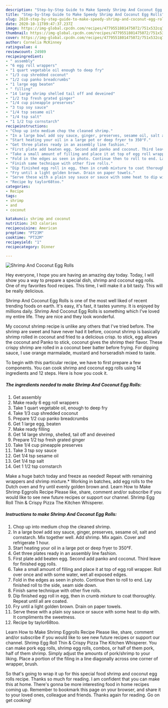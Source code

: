 ```yaml
---
description: "Step-by-Step Guide to Make Speedy Shrimp And Coconut Egg Rolls"
title: "Step-by-Step Guide to Make Speedy Shrimp And Coconut Egg Rolls"
slug: 2610-step-by-step-guide-to-make-speedy-shrimp-and-coconut-egg-rolls
date: 2020-10-11T09:47:37.237Z
image: https://img-global.cpcdn.com/recipes/4779551801475072/751x532cq70/shrimp-and-coconut-egg-rolls-recipe-main-photo.jpg
thumbnail: https://img-global.cpcdn.com/recipes/4779551801475072/751x532cq70/shrimp-and-coconut-egg-rolls-recipe-main-photo.jpg
cover: https://img-global.cpcdn.com/recipes/4779551801475072/751x532cq70/shrimp-and-coconut-egg-rolls-recipe-main-photo.jpg
author: Cornelia McKinney
ratingvalue: 4
reviewcount: 24989
recipeingredient:
- " assembly"
- "6 egg roll wrappers"
- "1 quart vegetable oil enough to deep fry"
- "1/3 cup shredded coconut"
- "1/2 cup panko breadcrumbs"
- "1 large egg beaten"
- " filling"
- "14 large shrimp shelled tail off and deveined"
- "1/2 tsp fresh grated ginger"
- "1/4 cup pineapple preserves"
- "3 tsp soy sauce"
- "1/4 tsp sesame oil"
- "1/4 tsp salt"
- "1 1/2 tsp cornstarch"
recipeinstructions:
- "Chop up into medium chop the cleaned shrimp."
- "In a large bowl add soy sauce, ginger, preserves, sesame oil, salt and cornstarch. Mix together well. Add shrimp. Mix again. Cover and refrigerate 1 hour."
- "Start heating your oil in a large pot or deep fryer to 350°F."
- "Get three plates ready in an assembly line fashion."
- "First plate add beaten egg. Second add panko and coconut. Third leave for finished egg rolls."
- "Take a small amount of filling and place it at top of egg roll wrapper. Roll over once and with some water, wet all exposed edges."
- "Fold in the edges as seen in photo. Continue then to roll to end. Lay finished roll to the side, seam side down."
- "Finish same technique with other five rolls."
- "Dip finished egg roll in egg, then in crumb mixture to coat thoroughly. Repeat until all are coated."
- "Fry until a light golden brown. Drain on paper towels."
- "Serve these with a plain soy sauce or sauce with some heat to dip with. It compliments the sweetness."
- "Recipe by taylor68too."
categories:
- Recipe
tags:
- shrimp
- and
- coconut

katakunci: shrimp and coconut 
nutrition: 243 calories
recipecuisine: American
preptime: "PT23M"
cooktime: "PT32M"
recipeyield: "1"
recipecategory: Dinner

---
```



![Shrimp And Coconut Egg Rolls](https://img-global.cpcdn.com/recipes/4779551801475072/751x532cq70/shrimp-and-coconut-egg-rolls-recipe-main-photo.jpg)

Hey everyone, I hope you are having an amazing day today. Today, I will show you a way to prepare a special dish, shrimp and coconut egg rolls. One of my favorites food recipes. This time, I will make it a bit tasty. This will be really delicious.

Shrimp And Coconut Egg Rolls is one of the most well liked of recent trending foods on earth. It's easy, it's fast, it tastes yummy. It is enjoyed by millions daily. Shrimp And Coconut Egg Rolls is something which I've loved my entire life. They are nice and they look wonderful.

My coconut shrimp recipe is unlike any others that I&#39;ve tried before. The shrimp are sweet and have never had it before, coconut shrimp is basically shrimp rolled in coconut and fried to a delicious crisp. to stick, egg allows the coconut and Panko to stick, coconut gives the shrimp their flavor. These crispy shrimp are rolled in a coconut beer batter before frying. For dipping sauce, I use orange marmalade, mustard and horseradish mixed to taste.


To begin with this particular recipe, we have to first prepare a few components. You can cook shrimp and coconut egg rolls using 14 ingredients and 12 steps. Here is how you cook it.

<!--inarticleads1-->

##### The ingredients needed to make Shrimp And Coconut Egg Rolls:

1. Get  assembly
1. Make ready 6 egg roll wrappers
1. Take 1 quart vegetable oil, enough to deep fry
1. Take 1/3 cup shredded coconut
1. Prepare 1/2 cup panko breadcrumbs
1. Get 1 large egg, beaten
1. Make ready  filling
1. Get 14 large shrimp, shelled, tail off and deveined
1. Prepare 1/2 tsp fresh grated ginger
1. Take 1/4 cup pineapple preserves
1. Take 3 tsp soy sauce
1. Get 1/4 tsp sesame oil
1. Get 1/4 tsp salt
1. Get 1 1/2 tsp cornstarch


Make a huge batch today and freeze as needed! Repeat with remaining wrappers and shrimp mixture.* Working in batches, add egg rolls to the Dutch oven and fry until evenly golden brown and. Learn How to Make Shrimp Eggrolls Recipe Please like, share, comment and/or subscribe if you would like to see new future recipes or support our channel. Shrimp Egg Roll Thin &amp; Crispy Pizza The Kitchen Whisperer. 

<!--inarticleads2-->

##### Instructions to make Shrimp And Coconut Egg Rolls:

1. Chop up into medium chop the cleaned shrimp.
1. In a large bowl add soy sauce, ginger, preserves, sesame oil, salt and cornstarch. Mix together well. Add shrimp. Mix again. Cover and refrigerate 1 hour.
1. Start heating your oil in a large pot or deep fryer to 350°F.
1. Get three plates ready in an assembly line fashion.
1. First plate add beaten egg. Second add panko and coconut. Third leave for finished egg rolls.
1. Take a small amount of filling and place it at top of egg roll wrapper. Roll over once and with some water, wet all exposed edges.
1. Fold in the edges as seen in photo. Continue then to roll to end. Lay finished roll to the side, seam side down.
1. Finish same technique with other five rolls.
1. Dip finished egg roll in egg, then in crumb mixture to coat thoroughly. Repeat until all are coated.
1. Fry until a light golden brown. Drain on paper towels.
1. Serve these with a plain soy sauce or sauce with some heat to dip with. It compliments the sweetness.
1. Recipe by taylor68too.


Learn How to Make Shrimp Eggrolls Recipe Please like, share, comment and/or subscribe if you would like to see new future recipes or support our channel. Shrimp Egg Roll Thin &amp; Crispy Pizza The Kitchen Whisperer. You can make pork egg rolls, shrimp egg rolls, combos, or half of them pork, half of them shrimp. Simply adjust the amounts of pork/shrimp to your liking. Place a portion of the filing in a line diagonally across one corner of wrapper, brush. 

So that's going to wrap it up for this special food shrimp and coconut egg rolls recipe. Thanks so much for reading. I am confident that you can make this at home. There's gonna be more interesting food in home recipes coming up. Remember to bookmark this page on your browser, and share it to your loved ones, colleague and friends. Thanks again for reading. Go on get cooking!
